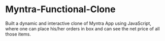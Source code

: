 # Myntra-Functional-Clone
Built a dynamic and interactive clone of Myntra App using JavaScript, where one can place his/her orders in box and can see the net price of all those items.

